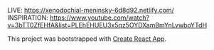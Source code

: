 LIVE: https://xenodochial-meninsky-6d8d92.netlify.com/ <br />
INSPIRATION: https://www.youtube.com/watch?v=3bTT0ZfEHfA&list=PLEhEHUEU3x5qz5OYDXamBmYnLvwboYTdH

This project was bootstrapped with [Create React App](https://github.com/facebook/create-react-app).
